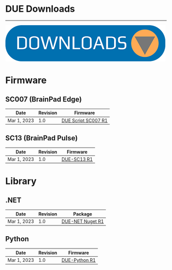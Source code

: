 # DUE Downloads

---

![Downloads](../images/downloads.png)


# Firmware


## SC007 (BrainPad Edge)
Date |  Revision | Firmware
--- | --- | ---
Mar 1, 2023 | 1.0 | [DUE Script SC007 R1]()

## SC13 (BrainPad Pulse)
Date | Revision | Firmware
--- | --- | ---
Mar 1, 2023 | 1.0 | [DUE-SC13 R1]()

# Library

## .NET
Date | Revision | Package
--- | --- | ---
Mar 1, 2023 | 1.0 | [DUE-NET Nuget R1]()

## Python 
Date | Revision | Firmware
--- | --- | ---
Mar 1, 2023 | 1.0 | [DUE-Python R1]()
